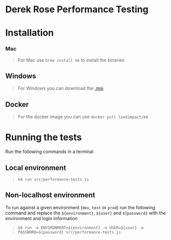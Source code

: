 # Derek Rose Performance Testing
# Installation
### Mac
>For Mac use `brew install k6` to install the binaries

## Windows
>For Windows you can download the [.msi](https://dl.bintray.com/loadimpact/windows/k6-v0.31.1-amd64.msi)

## Docker
>For the docker image you can use `docker pull loadimpact/k6`

# Running the tests
Run the following commands in a terminal
## Local environment
>`k6 run src/performance-tests.js`

## Non-localhost environment
To run against a given environment (`dev`, `test` or `prod`) run the following command and replace the `${environment}`, `${user}` and `${password}` with the environment and login information
>`k6 run -e ENVIRONMENT=${environment} -e USER=${user} -e PASSWORD=${password} src/performance-tests.js`